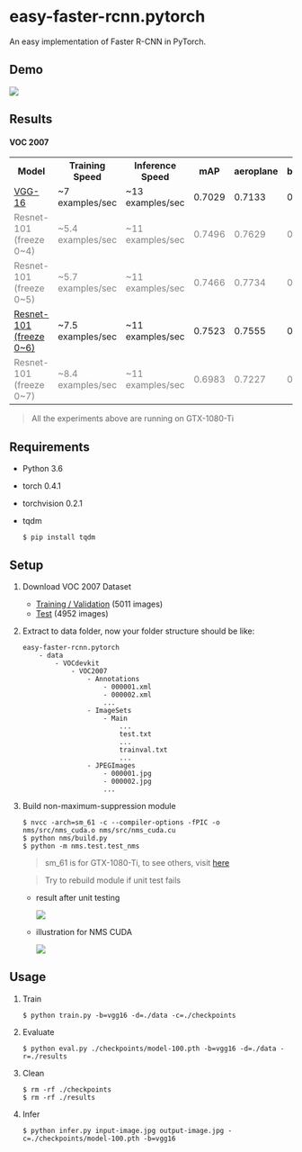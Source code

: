 # easy-faster-rcnn.pytorch

An easy implementation of Faster R-CNN in PyTorch.


## Demo

![](https://github.com/potterhsu/easy-faster-rcnn.pytorch/blob/master/images/inference-result.jpg?raw=true)


## Results

#### VOC 2007

<table>
    <tr>
        <th>Model</th>
        <th>Training Speed</th>
        <th>Inference Speed</th>
        <th>mAP</th>
        <th>aeroplane</th>
        <th>bicycle</th>
        <th>bird</th>
        <th>boat</th>
        <th>bottle</th>
        <th>bus</th>
        <th>car</th>
        <th>cat</th>
        <th>chair</th>
        <th>cow</th>
        <th>diningtable</th>
        <th>dog</th>
        <th>horse</th>
        <th>motorbike</th>
        <th>person</th>
        <th>pottedplant</th>
        <th>sheep</th>
        <th>sofa</th>
        <th>train</th>
        <th>tvmonitor</th>
    </tr>
    <tr>
        <td>
            <a href="https://drive.google.com/open?id=1nkKGnT8TGVPtOwICkHhSdi9gsnglHZ8N">
                VGG-16
            </a>
        </td>
        <td>~7 examples/sec</td>
        <td>~13 examples/sec</td>
        <td>0.7029</td>
        <td>0.7133</td>
        <td>0.7814</td>
        <td>0.6815</td>
        <td>0.5606</td>
        <td>0.5272</td>
        <td>0.8188</td>
        <td>0.7919</td>
        <td>0.8296</td>
        <td>0.4973</td>
        <td>0.7729</td>
        <td>0.6799</td>
        <td>0.7945</td>
        <td>0.8018</td>
        <td>0.7647</td>
        <td>0.7655</td>
        <td>0.4244</td>
        <td>0.7152</td>
        <td>0.6748</td>
        <td>0.7480</td>
        <td>0.7157</td>
    </tr>
    <tr style="color: gray;">
        <td>Resnet-101 (freeze 0~4)</td>
        <td>~5.4 examples/sec</td>
        <td>~11 examples/sec</td>
        <td>0.7496</td>
        <td>0.7629</td>
        <td>0.8362</td>
        <td>0.7708</td>
        <td>0.6364</td>
        <td>0.5557</td>
        <td>0.8110</td>
        <td>0.8305</td>
        <td>0.8732</td>
        <td>0.5944</td>
        <td>0.8081</td>
        <td>0.7139</td>
        <td>0.8726</td>
        <td>0.8588</td>
        <td>0.7765</td>
        <td>0.7898</td>
        <td>0.4726</td>
        <td>0.7518</td>
        <td>0.7405</td>
        <td>0.7925</td>
        <td>0.7444</td>
    </tr>
    <tr style="color: gray;">
        <td>Resnet-101 (freeze 0~5)</td>
        <td>~5.7 examples/sec</td>
        <td>~11 examples/sec</td>
        <td>0.7466</td>
        <td>0.7734</td>
        <td>0.8276</td>
        <td>0.7855</td>
        <td>0.5990</td>
        <td>0.5661</td>
        <td>0.8177</td>
        <td>0.8161</td>
        <td>0.8754</td>
        <td>0.5703</td>
        <td>0.7919</td>
        <td>0.6990</td>
        <td>0.8717</td>
        <td>0.8510</td>
        <td>0.7936</td>
        <td>0.7875</td>
        <td>0.4793</td>
        <td>0.7537</td>
        <td>0.7225</td>
        <td>0.7963</td>
        <td>0.7536</td>
    </tr>
    <tr>
        <td>
            <a href="https://drive.google.com/open?id=1t-lv8bNcPnoeVru3PD3BLLMmFHsUY8u9">
                Resnet-101 (freeze 0~6)
            </a>
        </td>
        <td>~7.5 examples/sec</td>
        <td>~11 examples/sec</td>
        <td>0.7523</td>
        <td>0.7555</td>
        <td>0.8390</td>
        <td>0.7861</td>
        <td>0.6063</td>
        <td>0.5396</td>
        <td>0.8209</td>
        <td>0.8000</td>
        <td>0.8970</td>
        <td>0.5792</td>
        <td>0.8386</td>
        <td>0.6823</td>
        <td>0.8907</td>
        <td>0.8757</td>
        <td>0.8222</td>
        <td>0.7750</td>
        <td>0.4837</td>
        <td>0.7524</td>
        <td>0.7513</td>
        <td>0.7864</td>
        <td>0.7635</td>
    </tr>
    <tr style="color: gray;">
        <td>Resnet-101 (freeze 0~7)</td>
        <td>~8.4 examples/sec</td>
        <td>~11 examples/sec</td>
        <td>0.6983</td>
        <td>0.7227</td>
        <td>0.7669</td>
        <td>0.7342</td>
        <td>0.5541</td>
        <td>0.4548</td>
        <td>0.7556</td>
        <td>0.7581</td>
        <td>0.8709</td>
        <td>0.5033</td>
        <td>0.7648</td>
        <td>0.6589</td>
        <td>0.8536</td>
        <td>0.8374</td>
        <td>0.7584</td>
        <td>0.7104</td>
        <td>0.4013</td>
        <td>0.6728</td>
        <td>0.6722</td>
        <td>0.7803</td>
        <td>0.7359</td>
    </tr>
</table>

> All the experiments above are running on GTX-1080-Ti


## Requirements

* Python 3.6
* torch 0.4.1
* torchvision 0.2.1
* tqdm

    ```
    $ pip install tqdm
    ```

## Setup

1. Download VOC 2007 Dataset
    - [Training / Validation](http://host.robots.ox.ac.uk/pascal/VOC/voc2007/VOCtrainval_06-Nov-2007.tar) (5011 images)
    - [Test](http://host.robots.ox.ac.uk/pascal/VOC/voc2007/VOCtest_06-Nov-2007.tar) (4952 images)

1. Extract to data folder, now your folder structure should be like:
    ```
    easy-faster-rcnn.pytorch
        - data
            - VOCdevkit
                - VOC2007
                    - Annotations
                        - 000001.xml
                        - 000002.xml
                        ...
                    - ImageSets
                        - Main
                            ...
                            test.txt
                            ...
                            trainval.txt
                            ...
                    - JPEGImages
                        - 000001.jpg
                        - 000002.jpg
                        ...
    ```

1. Build non-maximum-suppression module
    ```
    $ nvcc -arch=sm_61 -c --compiler-options -fPIC -o nms/src/nms_cuda.o nms/src/nms_cuda.cu
    $ python nms/build.py
    $ python -m nms.test.test_nms
    ```
    > sm_61 is for GTX-1080-Ti, to see others, visit [here](http://arnon.dk/matching-sm-architectures-arch-and-gencode-for-various-nvidia-cards/)

    > Try to rebuild module if unit test fails

    * result after unit testing
    
        ![](https://github.com/potterhsu/easy-faster-rcnn.pytorch/blob/master/images/test_nms.png?raw=true)
    
    * illustration for NMS CUDA
    
        ![](https://github.com/potterhsu/easy-faster-rcnn.pytorch/blob/master/images/nms_cuda.png?raw=true)    


## Usage

1. Train

    ```
    $ python train.py -b=vgg16 -d=./data -c=./checkpoints
    ```

1. Evaluate

    ```
    $ python eval.py ./checkpoints/model-100.pth -b=vgg16 -d=./data -r=./results
    ```

1. Clean

    ```
    $ rm -rf ./checkpoints
    $ rm -rf ./results
    ```

1. Infer

    ```
    $ python infer.py input-image.jpg output-image.jpg -c=./checkpoints/model-100.pth -b=vgg16
    ```
